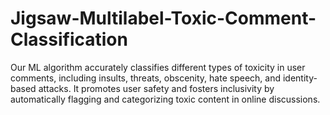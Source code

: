 # Jigsaw-Multilabel-Toxic-Comment-Classification
Our ML algorithm accurately classifies different types of toxicity in user comments, including insults, threats, obscenity, hate speech, and identity-based attacks. It promotes user safety and fosters inclusivity by automatically flagging and categorizing toxic content in online discussions.
